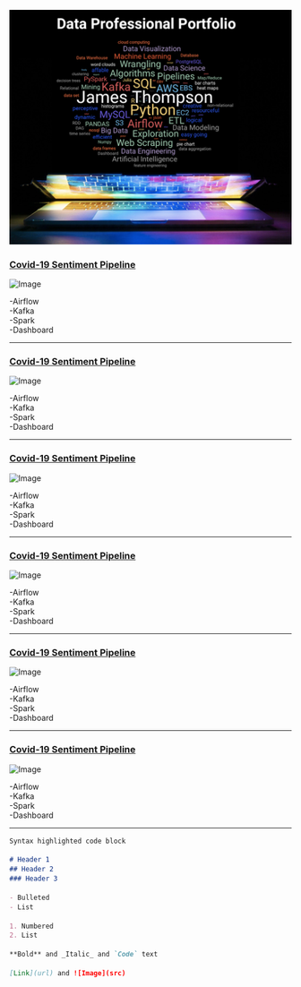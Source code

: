 ![JLAT_Word_Cloud](https://github.com/jlat07/JLAT_Portfolio/blob/master/img/data_professional_portflio.png)
### [Covid-19 Sentiment Pipeline](https://github.com/jlat07/DataZCW-Final-Project)  
![Image](src)  

-Airflow  
-Kafka  
-Spark  
-Dashboard  
  

---
### [Covid-19 Sentiment Pipeline](https://github.com/jlat07/DataZCW-Final-Project)  
![Image](src) 
  
-Airflow  
-Kafka  
-Spark  
-Dashboard  
  

---
### [Covid-19 Sentiment Pipeline](https://github.com/jlat07/DataZCW-Final-Project)  
![Image](src)  

-Airflow  
-Kafka  
-Spark  
-Dashboard  
  

---
### [Covid-19 Sentiment Pipeline](https://github.com/jlat07/DataZCW-Final-Project)  
![Image](src)  
  
-Airflow  
-Kafka  
-Spark  
-Dashboard  
  

---
### [Covid-19 Sentiment Pipeline](https://github.com/jlat07/DataZCW-Final-Project)  
![Image](src)  

-Airflow  
-Kafka  
-Spark  
-Dashboard  
  

---
### [Covid-19 Sentiment Pipeline](https://github.com/jlat07/DataZCW-Final-Project)  
![Image](src)  
  
-Airflow  
-Kafka  
-Spark  
-Dashboard  
  

---
```markdown
Syntax highlighted code block

# Header 1
## Header 2
### Header 3

- Bulleted
- List

1. Numbered
2. List

**Bold** and _Italic_ and `Code` text

[Link](url) and ![Image](src)
```
